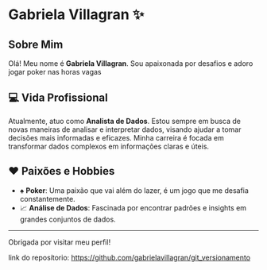 # Gabriela Villagran :sparkles:

## Sobre Mim

Olá! Meu nome é **Gabriela Villagran**. Sou apaixonada por desafios e adoro jogar poker nas horas vagas

## :computer: Vida Profissional

Atualmente, atuo como **Analista de Dados**. Estou sempre em busca de novas maneiras de analisar e interpretar dados, visando ajudar a tomar decisões mais informadas e eficazes. Minha carreira é focada em transformar dados complexos em informações claras e úteis.

## :hearts: Paixões e Hobbies

- :spades: **Poker**: Uma paixão que vai além do lazer, é um jogo que me desafia constantemente.
- :chart_with_upwards_trend: **Análise de Dados**: Fascinada por encontrar padrões e insights em grandes conjuntos de dados.

---

Obrigada por visitar meu perfil!

link do reposítorio: https://github.com/gabrielavillagran/git_versionamento
